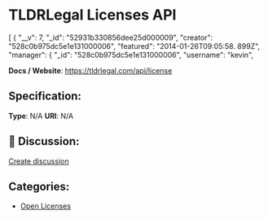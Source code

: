 # TLDRLegal Licenses API


[ { "__v": 7, "_id": "52931b330856dee25d000009", "creator": "528c0b975dc5e1e131000006", "featured": "2014-01-26T09:05:58. 899Z", "manager": { "_id": "528c0b975dc5e1e131000006", "username": "kevin",

**Docs / Website**: https://tldrlegal.com/api/license

## Specification:
**Type**:  N/A 
**URI**:  N/A 

## 💬 Discussion:
[Create discussion](https://github.com/apis-list/apis-list/discussions/new)

## Categories:
- [Open Licenses](https://github.com/apis-list/apis-list#open-licenses)



